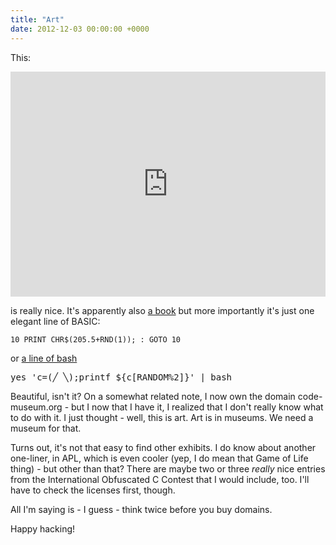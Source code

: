 ```yaml
---
title: "Art"
date: 2012-12-03 00:00:00 +0000
---
```

This:

<iframe width="480" height="360" style="width:100%" src="http://www.youtube.com/embed/m9joBLOZVEo?rel=0" frameborder="0" allowfullscreen></iframe>

is really nice. It's apparently also [a book](http://www.amazon.com/10-PRINT-CHR-205-5-RND/dp/0262018462)
but more importantly it's just one elegant line of BASIC:

    10 PRINT CHR$(205.5+RND(1)); : GOTO 10

or [a line of bash](http://stackoverflow.com/questions/13611501/bash-version-of-c64-code-art-10-print-chr205-5rnd1-goto-10/13612327#13612327)

<pre>yes 'c=(&#9585; &#9586;);printf ${c[RANDOM%2]}' | bash</pre>

Beautiful, isn't it? On a somewhat related note, I now own the domain
code-museum.org - but I now that I have it, I realized that I don't really know
what to do with it.  I just thought - well, this is art. Art is in museums. We
need a museum for that.

Turns out, it's not that easy to find other exhibits. I do know about another
one-liner, in APL, which is even cooler (yep, I do mean that Game of Life
thing) - but other than that? There are maybe two or three *really* nice entries
from the International Obfuscated C Contest that I would include, too. I'll
have to check the licenses first, though. 

All I'm saying is - I guess - think twice before you buy domains.

Happy hacking!


